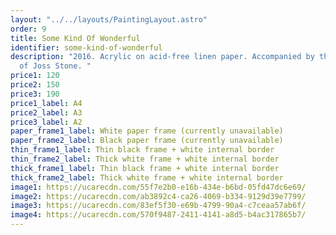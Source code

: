 ```yaml
---
layout: "../../layouts/PaintingLayout.astro"
order: 9
title: Some Kind Of Wonderful
identifier: some-kind-of-wonderful
description: "2016. Acrylic on acid-free linen paper. Accompanied by the music
  of Joss Stone. "
price1: 120
price2: 150
price3: 190
price1_label: A4
price2_label: A3
price3_label: A2
paper_frame1_label: White paper frame (currently unavailable)
paper_frame2_label: Black paper frame (currently unavailable)
thin_frame1_label: Thin black frame + white internal border
thin_frame2_label: Thick white frame + white internal border
thick_frame1_label: Thin black frame + white internal border
thick_frame2_label: Thick white frame + white internal border
image1: https://ucarecdn.com/55f7e2b0-e16b-434e-b6bd-05fd47dc6e69/
image2: https://ucarecdn.com/ab3892c4-ca26-4069-b334-9129d39e7799/
image3: https://ucarecdn.com/83ef5f30-e69b-4799-90a4-c7ceaa57ab6f/
image4: https://ucarecdn.com/570f9487-2411-4141-a8d5-b4ac317865b7/
---
```

